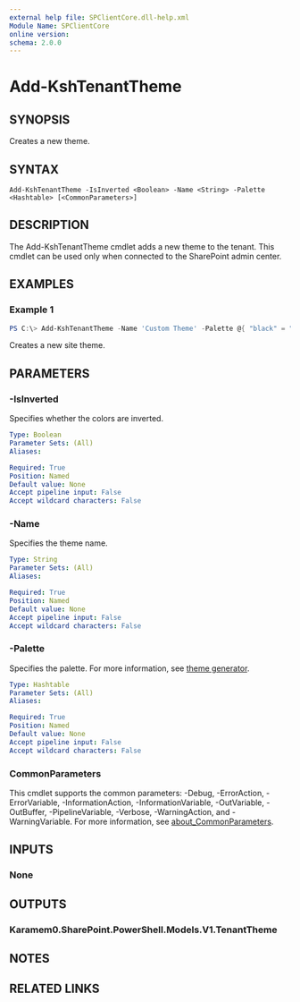 ```yaml
---
external help file: SPClientCore.dll-help.xml
Module Name: SPClientCore
online version:
schema: 2.0.0
---
```


# Add-KshTenantTheme

## SYNOPSIS
Creates a new theme.

## SYNTAX

```
Add-KshTenantTheme -IsInverted <Boolean> -Name <String> -Palette <Hashtable> [<CommonParameters>]
```

## DESCRIPTION
The Add-KshTenantTheme cmdlet adds a new theme to the tenant.
This cmdlet can be used only when connected to the SharePoint admin center.

## EXAMPLES

### Example 1
```powershell
PS C:\> Add-KshTenantTheme -Name 'Custom Theme' -Palette @{ "black" = "#000000" }
```

Creates a new site theme.

## PARAMETERS

### -IsInverted
Specifies whether the colors are inverted.

```yaml
Type: Boolean
Parameter Sets: (All)
Aliases:

Required: True
Position: Named
Default value: None
Accept pipeline input: False
Accept wildcard characters: False
```

### -Name
Specifies the theme name.

```yaml
Type: String
Parameter Sets: (All)
Aliases:

Required: True
Position: Named
Default value: None
Accept pipeline input: False
Accept wildcard characters: False
```

### -Palette
Specifies the palette.
For more information, see [theme generator](https://developer.microsoft.com/en-us/fabric#/styles/themegenerator).

```yaml
Type: Hashtable
Parameter Sets: (All)
Aliases:

Required: True
Position: Named
Default value: None
Accept pipeline input: False
Accept wildcard characters: False
```

### CommonParameters
This cmdlet supports the common parameters: -Debug, -ErrorAction, -ErrorVariable, -InformationAction, -InformationVariable, -OutVariable, -OutBuffer, -PipelineVariable, -Verbose, -WarningAction, and -WarningVariable. For more information, see [about_CommonParameters](http://go.microsoft.com/fwlink/?LinkID=113216).

## INPUTS

### None

## OUTPUTS

### Karamem0.SharePoint.PowerShell.Models.V1.TenantTheme

## NOTES

## RELATED LINKS
